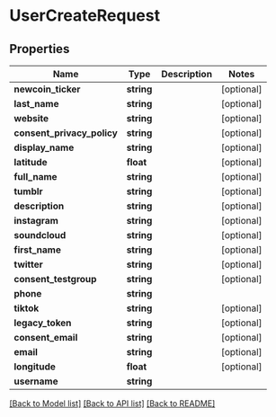 # UserCreateRequest

## Properties
Name | Type | Description | Notes
------------ | ------------- | ------------- | -------------
**newcoin_ticker** | **string** |  | [optional] 
**last_name** | **string** |  | [optional] 
**website** | **string** |  | [optional] 
**consent_privacy_policy** | **string** |  | [optional] 
**display_name** | **string** |  | [optional] 
**latitude** | **float** |  | [optional] 
**full_name** | **string** |  | [optional] 
**tumblr** | **string** |  | [optional] 
**description** | **string** |  | [optional] 
**instagram** | **string** |  | [optional] 
**soundcloud** | **string** |  | [optional] 
**first_name** | **string** |  | [optional] 
**twitter** | **string** |  | [optional] 
**consent_testgroup** | **string** |  | [optional] 
**phone** | **string** |  | 
**tiktok** | **string** |  | [optional] 
**legacy_token** | **string** |  | [optional] 
**consent_email** | **string** |  | [optional] 
**email** | **string** |  | [optional] 
**longitude** | **float** |  | [optional] 
**username** | **string** |  | 

[[Back to Model list]](../README.md#documentation-for-models) [[Back to API list]](../README.md#documentation-for-api-endpoints) [[Back to README]](../README.md)


